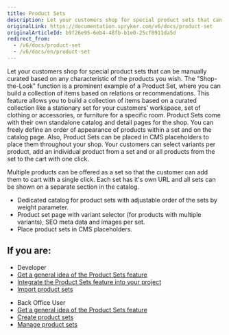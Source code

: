 ```yaml
---
title: Product Sets
description: Let your customers shop for special product sets that can be manually curated based on any characteristic of the products you wish.
originalLink: https://documentation.spryker.com/v6/docs/product-set
originalArticleId: b9f26e95-6eb4-48fb-b1e0-25cf0911da5d
redirect_from:
  - /v6/docs/product-set
  - /v6/docs/en/product-set
---
```


Let your customers shop for special product sets that can be manually curated based on any characteristic of the products you wish. The "Shop-the-Look" function is a prominent example of a Product Set, where you can build a collection of items based on relations or recommendations. This feature allows you to build a collection of items based on a curated collection like a stationary set for your customers’ workspace, set of clothing or accessories, or furniture for a specific room. Product Sets come with their own standalone catalog and detail pages for the shop. You can freely define an order of appearance of products within a set and on the catalog page. Also, Product Sets can be placed in CMS placeholders to place them throughout your shop. Your customers can select variants per product, add an individual product from a set and or all products from the set to the cart with one click.

Multiple products can be offered as a set so that the customer can add them to cart with a single click. Each set has it's own URL and all sets can be shown on a separate section in the catalog.

* Dedicated catalog for product sets with adjustable order of the sets by weight parameter.
* Product set page with variant selector (for products with multiple variants), SEO meta data and images per set.
* Place product sets in CMS placeholders.

## If you are:

<div class="mr-container">
    <div class="mr-list-container">
        <!-- col1 -->
        <div class="mr-col">
            <ul class="mr-list mr-list-green">
                <li class="mr-title">Developer</li>
                <li><a href="docs\scos\user\features\202009.0\product-sets\product-sets-feature-overview.md" class="mr-link">Get a general idea of the Product Sets feature</a></li>
                <li><a href="docs\scos\dev\migration-and-integration\202009.0\feature-integration-guides\product-sets-feature-integration.md" class="mr-link">Integrate the Product Sets feature into your project</a></li>
                 <li><a href="docs\scos\dev\data-import\202009.0\data-import-categories\merchandising-setup\product-merchandising\file-details-product-set.csv.md" class="mr-link">Import product sets</a></li>
            </ul>
        </div>
        <!-- col2 -->
        <div class="mr-col">
            <ul class="mr-list mr-list-blue">
                <li class="mr-title"> Back Office User</li>
               <li><a href="docs\scos\user\features\202009.0\product-sets\product-sets-feature-overview.md" class="mr-link">Get a general idea of the Product Sets feature</a></li>
               <li><a href="docs\scos\user\user-guides\202009.0\back-office-user-guide\merchandising\product-sets\creating-product-sets.md" class="mr-link">Create product sets</a></li>
               <li><a href="docs\scos\user\user-guides\202009.0\back-office-user-guide\merchandising\product-sets\managing-product-sets.md" class="mr-link">Manage product sets</a></li>
            </ul>
        </div>
    </div>
</div>
